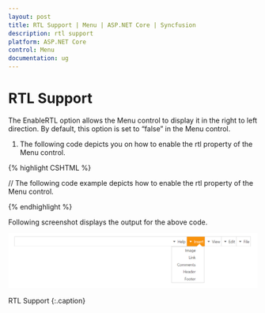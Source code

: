 ```yaml
---
layout: post
title: RTL Support | Menu | ASP.NET Core | Syncfusion
description: rtl support
platform: ASP.NET Core
control: Menu
documentation: ug
---
```


# RTL Support

The EnableRTL option allows the Menu control to display it in the right to left direction. By default, this option is set to “false” in the Menu control.

1. The following code depicts you on how to enable the rtl property of the Menu control.

{% highlight CSHTML %}

// The following code example depicts how to enable the rtl property of the Menu control.

<ej-menu id="menu" width="70%" enable-rtl="true">
    <e-menu-items>
        <e-menu-item url="" text="File">
            <e-menu-child-items>
                <e-menu-child-item text="New" url=""></e-menu-child-item>
                <e-menu-child-item text="Open" url=""></e-menu-child-item>
                <e-menu-child-item text="Save" url=""></e-menu-child-item>
                <e-menu-child-item text="PrintPreview" url=""></e-menu-child-item>
                <e-menu-child-item text="Print" url=""></e-menu-child-item>
            </e-menu-child-items>
        </e-menu-item>
        <e-menu-item text="Edit" url="">
            <e-menu-child-items>
                <e-menu-child-item text="Undo" url=""></e-menu-child-item>
                <e-menu-child-item text="Redo" url=""></e-menu-child-item>
                <e-menu-child-item text="Mobile MVC" url=""></e-menu-child-item>
                <e-menu-child-item text="Services" url=""></e-menu-child-item>
            </e-menu-child-items>
        </e-menu-item>
        <e-menu-item text="View" url="">
            <e-menu-child-items>
                <e-menu-child-item text="Print Layout" url=""></e-menu-child-item>
                <e-menu-child-item text="Show ruler" url=""></e-menu-child-item>
                <e-menu-child-item text="Show spelling suggestion" url=""></e-menu-child-item>
                <e-menu-child-item text="Compact controls" url=""></e-menu-child-item>
                <e-menu-child-item text="Full screen" url=""></e-menu-child-item>
            </e-menu-child-items>
        </e-menu-item>
        <e-menu-item text="Insert" url="">
            <e-menu-child-items>
                <e-menu-child-item text="Image" url=""></e-menu-child-item>
                <e-menu-child-item text="Link" url=""></e-menu-child-item>
                <e-menu-child-item text="Comments" url=""></e-menu-child-item>
                <e-menu-child-item text="Header" url=""></e-menu-child-item>
                <e-menu-child-item text="Footer" url=""></e-menu-child-item>
            </e-menu-child-items>
        </e-menu-item>
        <e-menu-item text="Help" url="">
            <e-menu-child-items>
                <e-menu-child-item text="Docs Help" url=""></e-menu-child-item>
                <e-menu-child-item text="User Forums" url=""></e-menu-child-item>
                <e-menu-child-item text="Report an Issue" url=""></e-menu-child-item>
                <e-menu-child-item text="Keyboard Shortcuts" url=""></e-menu-child-item>
            </e-menu-child-items>
        </e-menu-item>
    </e-menu-items>
</ej-menu>

{% endhighlight %}

Following screenshot displays the output for the above code.

![](RTL-Support_images/RTL-Support_img1.png)

RTL Support
{:.caption}